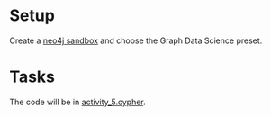 # Setup

Create a [neo4j sandbox](https://sandbox.neo4j.com/) and choose the Graph Data Science preset.



# Tasks

The code will be in [activity_5.cypher](./activity_5.cypher).